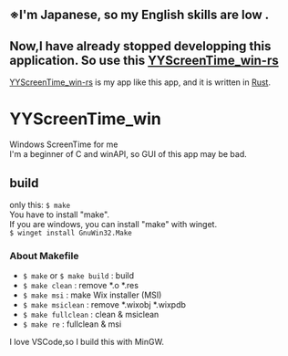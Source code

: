 ## ※I'm Japanese, so my English skills are low .  
## Now,I have already stopped developping this application. So use this [YYScreenTime_win-rs](https://github.com/yy-tromb/YYScreenTime_win-rs)  
[YYScreenTime_win-rs](https://github.com/yy-tromb/YYScreenTime_win-rs) is my app like this app, and it is written in [Rust](https://github.com/rust-lang/rust).  
  
# YYScreenTime_win  
Windows ScreenTime for me  
I'm a beginner of C and winAPI, so GUI of this app may be bad.    
  
## build  
only this: `$ make`  
You have to install "make".  
If you are windows, you can install "make" with winget.  
`$ winget install GnuWin32.Make`  
  
### About Makefile
- `$ make` or `$ make build` : build  
- `$ make clean` : remove *.o *.res
- `$ make msi` : make Wix installer (MSI)  
- `$ make msiclean` : remove *.wixobj *.wixpdb  
- `$ make fullclean` : clean & msiclean  
- `$ make re` : fullclean & msi  
    
I love VSCode,so I build this with MinGW.   
